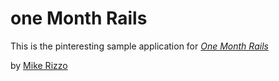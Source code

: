 # one Month Rails

This is the pinteresting sample application for 
[*One Month Rails*](http://onemonthrails.com)

by [Mike Rizzo](http://indygital.com)